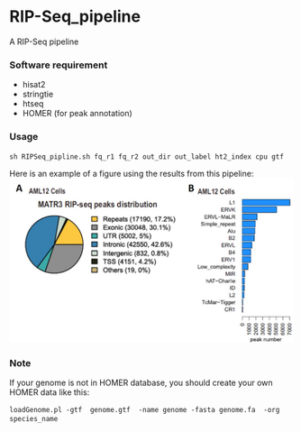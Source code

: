 # RIP-Seq_pipeline
A RIP-Seq pipeline

### Software requirement
- hisat2
- stringtie
- htseq
- HOMER (for peak annotation)

### Usage
```
sh RIPSeq_pipline.sh fq_r1 fq_r2 out_dir out_label ht2_index cpu gtf
```
Here is an example of a figure using the results from this pipeline:  
![image](https://github.com/maxuying1218/RIP-Seq_pipeline/blob/main/Peak_Annotation.jpg)

### Note
If your genome is not in HOMER database, you should create your own HOMER data like this:  
```
loadGenome.pl -gtf  genome.gtf  -name genome -fasta genome.fa  -org species_name
```
